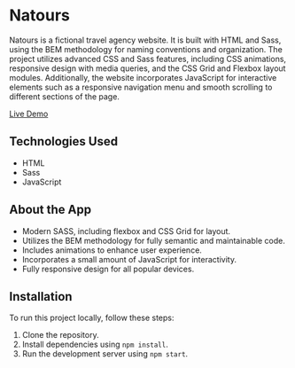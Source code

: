 # Natours

Natours is a fictional travel agency website. It is built with HTML and Sass, using the BEM methodology for naming conventions and organization. The project utilizes advanced CSS and Sass features, including CSS animations, responsive design with media queries, and the CSS Grid and Flexbox layout modules. Additionally, the website incorporates JavaScript for interactive elements such as a responsive navigation menu and smooth scrolling to different sections of the page.

[Live Demo](https://natours-angve.netlify.app/)

## Technologies Used

- HTML
- Sass
- JavaScript

## About the App

- Modern SASS, including flexbox and CSS Grid for layout.
- Utilizes the BEM methodology for fully semantic and maintainable code.
- Includes animations to enhance user experience.
- Incorporates a small amount of JavaScript for interactivity.
- Fully responsive design for all popular devices.

## Installation

To run this project locally, follow these steps:

1. Clone the repository.
2. Install dependencies using `npm install`.
3. Run the development server using `npm start`.

